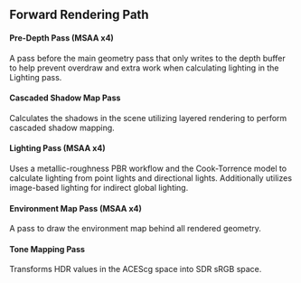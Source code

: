 
## Forward Rendering Path


#### Pre-Depth Pass (MSAA x4)

A pass before the main geometry pass that only writes to the depth buffer to help prevent overdraw and extra work
when calculating lighting in the Lighting pass.

#### Cascaded Shadow Map Pass

Calculates the shadows in the scene utilizing layered rendering to perform cascaded shadow mapping. 

#### Lighting Pass (MSAA x4)

Uses a metallic-roughness PBR workflow and the Cook-Torrence model to calculate lighting from point lights and directional lights.
Additionally utilizes image-based lighting for indirect global lighting.

#### Environment Map Pass (MSAA x4)

A pass to draw the environment map behind all rendered geometry.

#### Tone Mapping Pass

Transforms HDR values in the ACEScg space into SDR sRGB space.